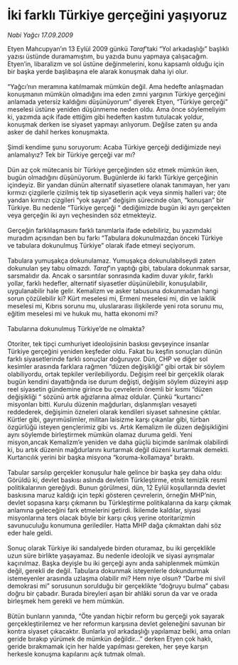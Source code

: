 # İki farklı Türkiye gerçeğini yaşıyoruz

*Nabi Yağcı 17.09.2009*

<div class="taraf_structure_2col_1zq">
<div class="margen_n">



 <p>Etyen Mahcupyan’ın 13 Eylül 2009 günkü <i>Taraf</i>’taki “Yol arkadaşlığı” başlıklı yazısı üstünde duramamıştım, bu yazıda bunu yapmaya çalışacağım. Etyen’in, libaralizm ve sol üstüne değinmelerini, konu kapsamlı olduğu için bir başka yerde başlıbaşına ele alarak konuşmak daha iyi olur. <br/><br/>“Yağcı’nın meramına katılmamak mümkün değil. Ama hedefte anlaşmadan konuşmanın mümkün olmadığını ima eden zımni yargının Türkiye gerçeğini anlamada yetersiz kaldığını düşünüyorum” diyerek Etyen, “Türkiye gerçeği” meselesi üstüne yeniden düşünmeme neden oldu. Ama önce söylemeliyim ki, yazımda açık ifade ettiğim gibi hedeften kastım tutulacak yoldur, konuşmak derken ise siyaset yapmayı anlıyorum. Değilse zaten şu anda asker de dahil herkes konuşmakta. <br/><br/>Şimdi kendime şunu soruyorum: Acaba Türkiye gerçeği dediğimizde neyi anlamalıyız? Tek bir Türkiye gerçeği var mı? <br/><br/>Dün az çok mütecanis bir Türkiye gerçeğinden söz etmek mümkün iken, bugün olmadığını düşünüyorum. Bugünlerde iki farklı Türkiye gerçeğinin içindeyiz. Bir yandan dünün alternatif siyasetlere olanak tanımayan, her yanı kırmızı çizgilerle çizilmiş tek tip siyasetlerin açık veya sinmiş halleri var; öte yandan kırmızı çizgileri “yok sayan” değişim sürecinde olan, “konuşan” bir Türkiye. Bu nedenle “Türkiye gerçeği “ dediğimizde bugün iki ayrı gerçekten veya gerçeğin iki ayrı veçhesinden söz etmekteyiz. <br/><br/>Gerçeğin farklılaşmasını farklı tanımlarla ifade edebiliriz, bu yazımdaki muradım açısından ben bu farkı “Tabulara dokunulmazdan önceki Türkiye ve tabulara dokunulmuş Türkiye” olarak ifade etmeyi seçiyorum. <br/><br/>Tabulara yumuşakça dokunulamaz. Yumuşakça dokunulabilseydi zaten dokunulan şey tabu olmazdı. <i>Taraf</i>’ın yaptığı gibi, tabulara dokunmak sarsar, sarsmalıdır da. Ancak o sarsıntılar sonrasında kadim duvar yıkılır, farklı yollar, farklı hedefler, alternatif siyasetler düşünülebilir, konuşulabilir, uygulanabilir hale gelir. Kemalizm ve asker tabusuna dokunmadan hangi sorun çözülebilir ki? Kürt meselesi mi, Ermeni meselesi mi, din ve laiklik meselesi mi, Kıbrıs sorunu mu, uluslararası ilişkilerde yeni rota sorunu mu, eğitim meselesi mi ve hukuk mu, hatta ekonomi mi? <br/><br/>Tabularına dokunulmuş Türkiye’de ne olmakta? <br/><br/>Otoriter, tek tipçi cumhuriyet ideolojisinin baskısı gevşeyince insanlar Türkiye gerçeğini yeniden keşfeder oldu. Fakat bu keşfin sonuçları dünün farklı siyasetlerinde farklı sonuçlar doğuruyor. Dün, CHP ve diğer sol kesimler arasında farklara rağmen “düzen değişikliği” gibi ortak bir söylem olabiliyordu, ortak tepkiler verilebiliyordu. Değişim reel bir gerçeklik olarak bugün kendini dayattığında ise durum değişti, değişim söylem düzeyini aşıp reel siyasetin gündemine girince bu çevrelerin önemli bir kısmı “düzen değişikliği “ sözünü artık ağızlarına almaz oldular. Çünkü “kurtarıcı” misyonları bitti. Kurulu düzenin mağdurları, dışlanmışları vesayeti reddederek, değişimin özneleri olarak kendileri siyaset sahnesine çıktılar. Kürtler gibi, gayrımüslimler, militan laisizme karşı çıkanlar gibi, türban özgürlüğü isteyen gençlerimiz gibi vs. Artık Kemalizm ile düzen değişikliğini aynı söylemde birleştirmek mümkün olamaz duruma geldi. Yeni misyon,ancak Kemalizm’e yeniden ve daha güçlü biçimde sarılmak olabilirdi ki, bu artık düzenin mağdurlarını kurtarmak değil düzeni kurtarmak demekti. Kurtarıcılık yerini bir başka misyona “koruma-kollamaya” bıraktı. <br/><br/>Tabular sarsılıp gerçekler konuşulur hale gelince bir başka şey daha oldu: Görüldü ki, devlet baskısı aslında devletin Türkleştirme, etnik temizlik resmî politikalarının gereğiydi. Bunun görülmesi, dün, 12 Eylül koşullarında devlet baskısına maruz kaldığı için tepki gösteren çevrelerin, örneğin MHP’nin, devlet sopasına karşı çıkmanın bu Türkleştirme politikalarına da karşı çıkmak anlamına geleceğini fark etmelerini getirdi. İkilemde kaldılar, siyasi misyonlarına ters olacak böyle bir karşı çıkış yerine otoritarizmin savunuculuğu konumuna gerilediler. Hatta MHP dağa çıkmaktan dahi söz eder hale geldi. <br/><br/>Sonuç olarak Türkiye iki sandalyede birden oturamaz, bu iki gerçeklikle uzun süre birlikte yaşayamaz. Bu nedenle ideolojik ve siyasi ayrışmalar kaçınılmaz. Başka deyişle bu iki gerçeği aynı anda sahiplenmek mümkün değil, gerekli de değil. Tabulara dokunmak isteyenlerle dokundurmak istemeyenler arasında uzlaşma olabilir mi? Hem niye olsun? “Darbe mi sivil demokrasi mi” sorusunun sorulduğu bir gerçeklikte “doğruyu bulma” çabası doğru bir çabadır. Burada bireyleri aşan bir ahlâki sorun da var ve orada birleşmek hem gerekli ve hem mümkün. <br/><br/>Bütün bunların yanında, “Öte yandan hiçbir reform bu gerçeği yok sayarak gerçekleştirilemez ve her reformun karşısına devlet geleneğini savunan bir kontra siyaset çıkacaktır. Bunlarla yol arkadaşlığı yapılamaz belki, ama onları geride bırakıp yürümek de mümkün değildir...” derken Etyen çok haklı, geride bırakmamak için her halde yapılması gereken, her şeye karşın herkesle konuşma kapılarını açık tutmak olmalı.</p>
<br/>
<br/>
<br/>



<br/>


<div id="taraf_not">
</div>

</div>


</div>
